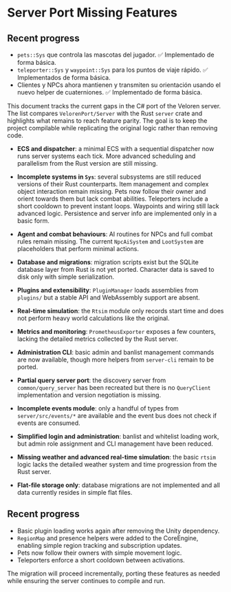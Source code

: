 # Server Port Missing Features


## Recent progress

- `pets::Sys` que controla las mascotas del jugador. ✅ Implementado de forma básica.
- `teleporter::Sys` y `waypoint::Sys` para los puntos de viaje rápido. ✅ Implementados de forma básica.
- Clientes y NPCs ahora mantienen y transmiten su orientación usando el nuevo helper de cuaterniones. ✅ Implementado de forma básica.

This document tracks the current gaps in the C# port of the Veloren server.
The list compares `VelorenPort/Server` with the Rust `server` crate and
highlights what remains to reach feature parity. The goal is to keep the
project compilable while replicating the original logic rather than
removing code.

- **ECS and dispatcher**: a minimal ECS with a sequential dispatcher now runs
  server systems each tick. More advanced scheduling and parallelism from the
  Rust version are still missing.
- **Incomplete systems in `Sys`**: several subsystems are still reduced
  versions of their Rust counterparts. Item management and complex object
  interaction remain missing. Pets now follow their owner and orient towards
  them but lack combat abilities. Teleporters include a short cooldown to
  prevent instant loops. Waypoints and wiring still lack advanced logic.
  Persistence and server info are implemented only in a basic form.
- **Agent and combat behaviours**: AI routines for NPCs and full combat rules
  remain missing. The current `NpcAiSystem` and `LootSystem` are placeholders
  that perform minimal actions.
- **Database and migrations**: migration scripts exist but the SQLite database
  layer from Rust is not yet ported. Character data is saved to disk only with
  simple serialization.
- **Plugins and extensibility**: `PluginManager` loads assemblies from
  `plugins/` but a stable API and WebAssembly support are absent.
- **Real-time simulation**: the `Rtsim` module only records start time and does
  not perform heavy world calculations like the original.
- **Metrics and monitoring**: `PrometheusExporter` exposes a few counters,
  lacking the detailed metrics collected by the Rust server.
- **Administration CLI**: basic admin and banlist management commands are now
  available, though more helpers from `server-cli` remain to be ported.

- **Partial query server port**: the discovery server from `common/query_server`
  has been recreated but there is no `QueryClient` implementation and version
  negotiation is missing.
- **Incomplete events module**: only a handful of types from `server/src/events/*`
  are available and the event bus does not check if events are consumed.
- **Simplified login and administration**: banlist and whitelist loading work,
  but admin role assignment and CLI management have been reduced.
- **Missing weather and advanced real-time simulation**: the basic `rtsim` logic
  lacks the detailed weather system and time progression from the Rust server.
- **Flat-file storage only**: database migrations are not implemented and all
  data currently resides in simple flat files.

## Recent progress

- Basic plugin loading works again after removing the Unity dependency.
- `RegionMap` and presence helpers were added to the CoreEngine, enabling
  simple region tracking and subscription updates.
- Pets now follow their owners with simple movement logic.
- Teleporters enforce a short cooldown between activations.

The migration will proceed incrementally, porting these features as needed
while ensuring the server continues to compile and run.
